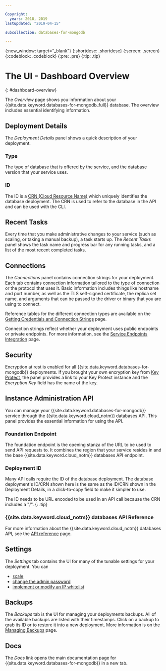 ```yaml
---

Copyright:
  years: 2018, 2019
lastupdated: "2019-04-15"

subcollection: databases-for-mongodb

---
```


{:new_window: target="_blank"}
{:shortdesc: .shortdesc}
{:screen: .screen}
{:codeblock: .codeblock}
{:pre: .pre}
{:tip: .tip}

# The UI - Dashboard Overview
{: #dashboard-overview}

The _Overview_ page shows you information about your {{site.data.keyword.databases-for-mongodb_full}} database. The overview includes essential identifying information.

## Deployment Details

The _Deployment Details_ panel shows a quick description of your deployment.

### Type

The type of database that is offered by the service, and the database version that your service uses. 

### ID

The ID is a [CRN (Cloud Resource Name)](https://{DomainName}/docs/overview/crn.html) which uniquely identifies the database deployment. The CRN is used to refer to the database in the API and can be used with the CLI.

## Recent Tasks

Every time that you make administrative changes to your service (such as scaling, or taking a manual backup), a task starts up. The _Recent Tasks_ panel shows the task name and progress bar for any running tasks, and a list of the most recent completed tasks.

## Connections

The _Connections_ panel contains connection strings for your deployment. Each tab contains connection information tailored to the type of connection or the protocol that uses it. Basic information includes things like hostname and port number, as well as the TLS self-signed certificate, the replica set name, and arguments that can be passed to the driver or binary that you are using to connect. 

Reference tables for the different connection types are available on the [Getting Credentials and Connection Strings](/docs/services/databases-for-redis?topic=databases-for-redis-connection-strings) page.

Connection strings reflect whether your deployment uses public endpoints or private endpoints. For more information, see the [Service Endpoints Integration](/docs/services/databases-for-mongodb?topic=databases-for-mongodb-service-endpoints) page.

## Security

Encryption at rest is enabled for all {{site.data.keyword.databases-for-mongodb}} deployments. If you brought your own encryption key from [Key Protect](/docs/services/databases-for-mongodb?topic=databases-for-mongodb-key-protect), the panel provides a link to your Key Protect instance and the _Encryption Key_ field has the name of the key.

## Instance Administration API

You can manage your {{site.data.keyword.databases-for-mongodb}} service through the {{site.data.keyword.cloud_notm}} databases API. This panel provides the essential information for using the API.

### Foundation Endpoint

The foundation endpoint is the opening stanza of the URL to be used to send API requests to. It combines the region that your service resides in and the base {{site.data.keyword.cloud_notm}} databases API endpoint. 

### Deployment ID

Many API calls require the ID of the database deployment. The database deployment's ID/CRN shown here is the same as the ID/CRN shown in the Deployment Details, in a click-to-copy field to make it simpler to use. 

The ID needs to be URL encoded to be used in an API call because the CRN includes a "/".
{: .tip}

### {{site.data.keyword.cloud_notm}} databases API Reference

For more information about the {{site.data.keyword.cloud_notm}} databases API, see the [API reference](https://{DomainName}/apidocs/cloud-databases-api) page.

## Settings

The _Settings_ tab contains the UI for many of the tunable settings for your deployment. You can 
- [scale](/docs/services/databases-for-mongodb?topic=databases-for-mongodb-resources-scaling)
- [change the admin password](/docs/services/databases-for-mongodb?topic=databases-for-mongodb-admin-password)
- [implement or modify an IP whitelist](/docs/services/databases-for-mongodb?topic=cloud-databases-whitelisting)

## Backups

The _Backups_ tab is the UI for managing your deployments backups. All of the available backups are listed with their timestamps. Click on a backup to grab its ID or to restore it into a new deployment. More information is on the [Managing Backups](/docs/services/databases-for-mongodb?topic=databases-for-mongodb-dashboard-backups) page.

## Docs

The _Docs_ link opens the main documentation page for {{site.data.keyword.databases-for-mongodb}} in a new tab.
